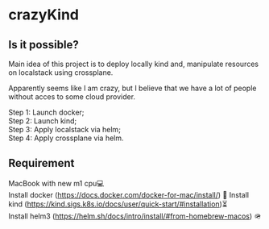 # crazyKind
## Is it possible?

Main idea of this project is to deploy locally kind and, manipulate resources on localstack using crossplane. 

Apparently seems like I am crazy, but I believe that we have a lot of people without acces to some cloud provider.

Step 1: Launch docker;  
Step 2: Launch kind;  
Step 3: Apply localstack via helm;  
Step 4: Apply crossplane via helm.

## Requirement

MacBook with new m1 cpu💻   
Install docker (https://docs.docker.com/docker-for-mac/install/)  🐳
Install kind (https://kind.sigs.k8s.io/docs/user/quick-start/#installation)⏳  
Install helm3 (https://helm.sh/docs/intro/install/#from-homebrew-macos)  🪖
